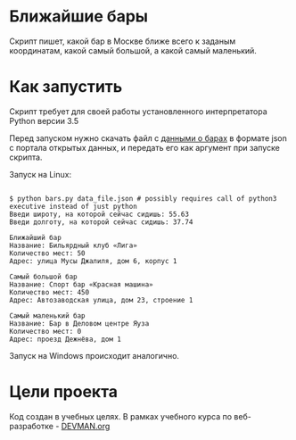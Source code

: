 # Ближайшие бары

Скрипт пишет, какой бар в Москве ближе всего к заданым координатам, какой самый большой, а какой самый маленький.

# Как запустить

Скрипт требует для своей работы установленного интерпретатора Python версии 3.5

Перед запуском нужно скачать файл с [данными о барах](https://data.mos.ru/opendata/7710881420-bary) в формате json с портала открытых данных, и передать его как аргумент при запуске скрипта.

Запуск на Linux:

```#!bash

$ python bars.py data_file.json # possibly requires call of python3 executive instead of just python
Введи широту, на которой сейчас сидишь: 55.63
Введи долготу, на которой сейчас сидишь: 37.74

Ближайший бар
Название: Бильярдный клуб «Лига»
Количество мест: 50
Адрес: улица Мусы Джалиля, дом 6, корпус 1

Самый большой бар
Название: Спорт бар «Красная машина»
Количество мест: 450
Адрес: Автозаводская улица, дом 23, строение 1

Самый маленький бар
Название: Бар в Деловом центре Яуза
Количество мест: 0
Адрес: проезд Дежнёва, дом 1

```

Запуск на Windows происходит аналогично.

# Цели проекта

Код создан в учебных целях. В рамках учебного курса по веб-разработке - [DEVMAN.org](https://devman.org)
